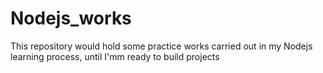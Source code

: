 # Nodejs_works

This repository would hold some practice works carried out in my Nodejs learning process, until I'mm ready to build projects
